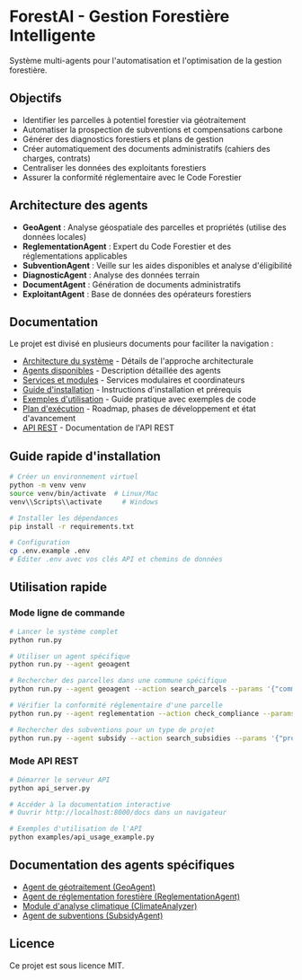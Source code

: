 # ForestAI - Gestion Forestière Intelligente

Système multi-agents pour l'automatisation et l'optimisation de la gestion forestière.

## Objectifs

- Identifier les parcelles à potentiel forestier via géotraitement
- Automatiser la prospection de subventions et compensations carbone
- Générer des diagnostics forestiers et plans de gestion
- Créer automatiquement des documents administratifs (cahiers des charges, contrats)
- Centraliser les données des exploitants forestiers
- Assurer la conformité réglementaire avec le Code Forestier

## Architecture des agents

- **GeoAgent** : Analyse géospatiale des parcelles et propriétés (utilise des données locales)
- **ReglementationAgent** : Expert du Code Forestier et des réglementations applicables
- **SubventionAgent** : Veille sur les aides disponibles et analyse d'éligibilité
- **DiagnosticAgent** : Analyse des données terrain
- **DocumentAgent** : Génération de documents administratifs
- **ExploitantAgent** : Base de données des opérateurs forestiers

## Documentation

Le projet est divisé en plusieurs documents pour faciliter la navigation :

- [Architecture du système](docs/ARCHITECTURE.md) - Détails de l'approche architecturale
- [Agents disponibles](docs/AGENTS.md) - Description détaillée des agents
- [Services et modules](docs/SERVICES.md) - Services modulaires et coordinateurs
- [Guide d'installation](docs/INSTALLATION.md) - Instructions d'installation et prérequis
- [Exemples d'utilisation](docs/EXAMPLES.md) - Guide pratique avec exemples de code
- [Plan d'exécution](docs/ROADMAP.md) - Roadmap, phases de développement et état d'avancement
- [API REST](docs/API.md) - Documentation de l'API REST

## Guide rapide d'installation

```bash
# Créer un environnement virtuel
python -m venv venv
source venv/bin/activate  # Linux/Mac
venv\\Scripts\\activate     # Windows

# Installer les dépendances
pip install -r requirements.txt

# Configuration
cp .env.example .env
# Éditer .env avec vos clés API et chemins de données
```

## Utilisation rapide

### Mode ligne de commande

```bash
# Lancer le système complet
python run.py

# Utiliser un agent spécifique
python run.py --agent geoagent

# Rechercher des parcelles dans une commune spécifique
python run.py --agent geoagent --action search_parcels --params '{"commune": "Saint-Martin-de-Crau", "section": "B"}'

# Vérifier la conformité réglementaire d'une parcelle
python run.py --agent reglementation --action check_compliance --params '{"parcels": ["123456789"], "project_type": "boisement"}'

# Rechercher des subventions pour un type de projet
python run.py --agent subsidy --action search_subsidies --params '{"project_type": "reboisement", "region": "Occitanie"}'
```

### Mode API REST

```bash
# Démarrer le serveur API
python api_server.py

# Accéder à la documentation interactive
# Ouvrir http://localhost:8000/docs dans un navigateur

# Exemples d'utilisation de l'API
python examples/api_usage_example.py
```

## Documentation des agents spécifiques

- [Agent de géotraitement (GeoAgent)](docs/GeoAgent.md)
- [Agent de réglementation forestière (ReglementationAgent)](docs/ReglementationAgent.md)
- [Module d'analyse climatique (ClimateAnalyzer)](docs/ClimateAnalyzer.md)
- [Agent de subventions (SubsidyAgent)](docs/SubsidyAgent.md)

## Licence

Ce projet est sous licence MIT.
